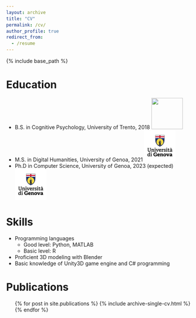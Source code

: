 ```yaml
---
layout: archive
title: "CV"
permalink: /cv/
author_profile: true
redirect_from:
  - /resume
---
```


{% include base_path %}

Education
======
* B.S. in Cognitive Psychology, University of Trento, 2018 <img src='https://nicorb93.github.io/images/logo_unirento.png' width='85px' height='85px'>
* M.S. in Digital Humanities, University of Genoa, 2021 <img src='/images/logo_unige.jpg' width='85px' height='85px'>
* Ph.D in Computer Science, University of Genoa, 2023 (expected) <img src='/images/logo_unige.jpg' width='85px' height='85px'>

Skills
======
* Programming languages
  - Good level: Python, MATLAB
  - Basic level: R
* Proficient 3D modeling with Blender
* Basic knowledge of Unity3D game engine and C# programming

Publications
======
  <ul>{% for post in site.publications %}
    {% include archive-single-cv.html %}
  {% endfor %}</ul>
  
<!-- Talks
======
  <ul>{% for post in site.talks %}
    {% include archive-single-talk-cv.html %}
  {% endfor %}</ul>
  
Teaching
======
  <ul>{% for post in site.teaching %}
    {% include archive-single-cv.html %}
  {% endfor %}</ul>
  
Service and leadership
======
* Currently signed in to 43 different slack teams -->
